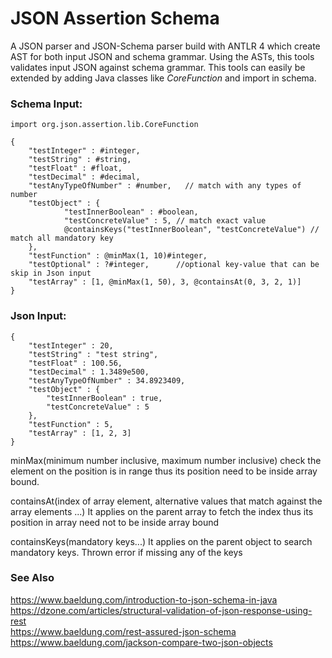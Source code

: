 # JSON Assertion Schema

A JSON parser and JSON-Schema parser build with ANTLR 4 which create AST for both input JSON and schema grammar. Using the ASTs, this tools validates input JSON against schema grammar. This tools can easily be extended by adding Java classes like *CoreFunction* and import in schema.

### Schema Input:

```
import org.json.assertion.lib.CoreFunction

{
    "testInteger" : #integer,
    "testString" : #string,
    "testFloat" : #float,
    "testDecimal" : #decimal,
    "testAnyTypeOfNumber" : #number,   // match with any types of number
    "testObject" : {
            "testInnerBoolean" : #boolean,
            "testConcreteValue" : 5, // match exact value
            @containsKeys("testInnerBoolean", "testConcreteValue") // match all mandatory key
    },
    "testFunction" : @minMax(1, 10)#integer,
    "testOptional" : ?#integer,      //optional key-value that can be skip in Json input
    "testArray" : [1, @minMax(1, 50), 3, @containsAt(0, 3, 2, 1)]
}
```

### Json Input:

```
{
    "testInteger" : 20,
    "testString" : "test string",
    "testFloat" : 100.56,
    "testDecimal" : 1.3489e500,
    "testAnyTypeOfNumber" : 34.8923409,
    "testObject" : {
        "testInnerBoolean" : true,
        "testConcreteValue" : 5
    },
    "testFunction" : 5,
    "testArray" : [1, 2, 3]
}
```


minMax(minimum number inclusive, maximum number inclusive)
check the element on the position is in range thus its position need to be inside array bound.

containsAt(index of array element, alternative values that match against the array elements ...)
It applies on the parent array to fetch the index thus its position in array need not to be inside array bound

containsKeys(mandatory keys...)
It applies on the parent object to search mandatory keys. Thrown error if missing any of the keys

### See Also
https://www.baeldung.com/introduction-to-json-schema-in-java<br>
https://dzone.com/articles/structural-validation-of-json-response-using-rest<br>
https://www.baeldung.com/rest-assured-json-schema<br>
https://www.baeldung.com/jackson-compare-two-json-objects<br>

